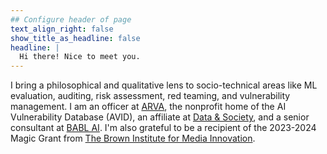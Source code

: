 ```yaml
---
## Configure header of page
text_align_right: false
show_title_as_headline: false
headline: |
  Hi there! Nice to meet you.
---
```


<!-- this is a subheadline -->

I bring a philosophical and qualitative lens to socio-technical areas like ML evaluation, auditing, risk assessment, red teaming, and vulnerability management. I am an officer at [ARVA](https://avidml.org), the nonprofit home of the AI Vulnerability Database (AVID), an affiliate at [Data & Society](https://datasociety.net/), and a senior consultant at [BABL AI](https://babl.ai). I'm also grateful to be a recipient of the 2023-2024 Magic Grant from [The Brown Institute for Media Innovation](https://brown.columbia.edu/project-type/magic-grants/).
